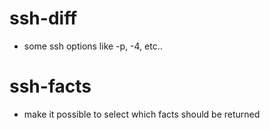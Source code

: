 ssh-diff
=========
- some ssh options like -p, -4, etc..

ssh-facts
=========
- make it possible to select which facts should be returned
